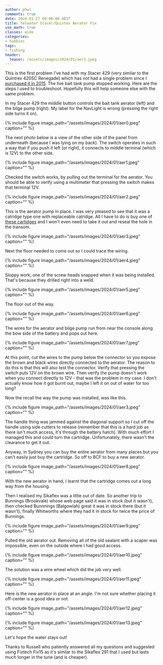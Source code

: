 ```yaml
---
author: phwl
comments: true
date: 2024-01-27 09:00:00 AEST
title: Telwater Stacer/Quintex Aerator Fix
use_math: true
classes: wide
categories:
- hobbies
tags:
- fishing
header:
  teaser: /assets/images/2024/01/aer3.jpeg
---
```


This is the first problem I've had with my Stacer 429 (very similar to the Quintrex 420SC Renegade) which has not had a single problem since I [purchased it in 2015](https://phwl.org/2015/stacer-outlaw-429/). The live bait tank pump stopped working.  Here are the steps I used to troubleshoot. Hopefully this will help someone else with the same problem. 

In my Stacer 429 the middle button controls the bait tank aerator (left) and the bilge pump (right). My label for the NavLight is wrong (pressing the right side turns it on).

{% include figure image_path="/assets/images/2024/01/aer0.jpeg" caption="" %}

The next photo below is a view of the other side of the panel from underneath (because I was lying on my back). The switch operates in such a way that if you push it left (or right), it connects to middle terminal (which is 12V) to the other side.

{% include figure image_path="/assets/images/2024/01/aer1.jpeg" caption="" %}

Checked the switch works, by pulling out the terminal for the aerator. You should be able to verify using a multimeter that pressing the switch makes that terminal 12V.

{% include figure image_path="/assets/images/2024/01/aer2.jpeg" caption="" %}

This is the aerator pump in place. I was very pleased to see that it was a catridge type one with replaceable catridge. All I have to do is buy one of [these cartidges](https://www.spxflow.com/johnson-pump-marine/products/cartridge-aerator-pumps/) and I won't even need to take it out and reseal the hole in the transom.

{% include figure image_path="/assets/images/2024/01/aer3.jpeg" caption="" %}

Next the floor needed to come out so I could trace the wiring. 

{% include figure image_path="/assets/images/2024/01/aer4.jpeg" caption="" %}

Sloppy work, one of the screw heads snapped when it was being installed. That's because they drilled right into a weld.

{% include figure image_path="/assets/images/2024/01/aer5.jpeg" caption="" %}

The floor out of the way.

{% include figure image_path="/assets/images/2024/01/aer6.jpeg" caption="" %}

The wires for the aerator and bilge pump run from near the console along the bow side of the battery and pops out here.

{% include figure image_path="/assets/images/2024/01/aer7.jpeg" caption="" %}

At this point, cut the wires to the pump below the connector so you expose the brown and black wires directly connected to the aerator. The reason to do this
is that this will also test the connector.
Verify that pressing the switch puts 12V on the brown wire.
Then verify the pump doesn't work when you connect directly to 12V - that was the problem in my case.
I don't actually know how it got burnt out, maybe I left it on out of water for too long?

Now the recall the way the pump was installed, was like this.

{% include figure image_path="/assets/images/2024/01/aer3.jpeg" caption="" %}

The handle thing was jammed against the diagonal support so I cut off the handle using side cutters to release (remember that this is a hard job as there isn't much access, it's through the battery hatch). With much effort I managed this and could turn the cartridge. Unfortunately, there wasn't the clearance to get it out.

Anyway, in Sydney you can buy the entire aerator from many places but you can't easily just buy the cartridge.
So off to BCF to buy a new aerator. 

{% include figure image_path="/assets/images/2024/01/aer8.jpeg" caption="" %}

With the new aerator in hand, I learnt that the cartridge comes out a long way from the housing.

 Then I realised my Sikaflex was a little out of date. So another trip to Bunnings (Brookvale) whose web page said it was in stock (but it wasn't), then checked Bunnnings (Balgowlah) great it was in stock there (but it wasn't), finally Whitworths where they had it in stock for twice the price of Bunnings.

{% include figure image_path="/assets/images/2024/01/aer9.jpeg" caption="" %}

Pulled the old aerator out.
Removing all of the old sealant with a scaper was impossible, even on the outside where I had good access.

{% include figure image_path="/assets/images/2024/01/aer10.jpeg" caption="" %}

The solution was a wire wheel which did the job very well.

{% include figure image_path="/assets/images/2024/01/aer11.jpeg" caption="" %}

Here is the new aerator in place at an angle. I'm not sure whether placing it off-center is a good idea or not.

{% include figure image_path="/assets/images/2024/01/aer12.jpeg" caption="" %}

{% include figure image_path="/assets/images/2024/01/aer13.jpeg" caption="" %}

Let's hope the water stays out! 

Thanks to Russell who patiently answered all my questions and suggested using Fixtech Fix15 as it's similar to the Sikaflex 291 that I used but lasts much longer in the tune (and is cheaper).
